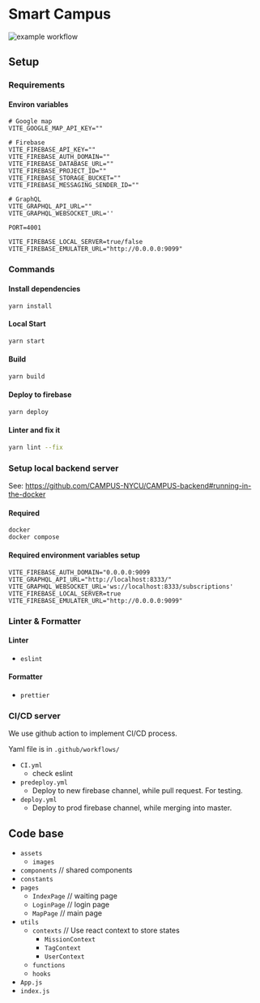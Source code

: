 # Smart Campus
![example workflow](https://github.com/CAMPUS-NYCU/SmartCampus/actions/workflows/deploy.yml/badge.svg)

## Setup

### Requirements

#### Environ variables
```
# Google map
VITE_GOOGLE_MAP_API_KEY=""

# Firebase
VITE_FIREBASE_API_KEY=""
VITE_FIREBASE_AUTH_DOMAIN=""
VITE_FIREBASE_DATABASE_URL=""
VITE_FIREBASE_PROJECT_ID=""
VITE_FIREBASE_STORAGE_BUCKET=""
VITE_FIREBASE_MESSAGING_SENDER_ID=""

# GraphQL
VITE_GRAPHQL_API_URL=""
VITE_GRAPHQL_WEBSOCKET_URL=''

PORT=4001

VITE_FIREBASE_LOCAL_SERVER=true/false
VITE_FIREBASE_EMULATER_URL="http://0.0.0.0:9099"
```

### Commands

#### Install dependencies
```
yarn install
```

#### Local Start
```bash
yarn start
```

#### Build
```bash
yarn build
```

#### Deploy to firebase
```bash
yarn deploy
```

#### Linter and fix it
```bash
yarn lint --fix
```

### Setup local backend server
See: https://github.com/CAMPUS-NYCU/CAMPUS-backend#running-in-the-docker
#### Required
```
docker
docker compose
```

#### Required environment variables setup
```
VITE_FIREBASE_AUTH_DOMAIN="0.0.0.0:9099
VITE_GRAPHQL_API_URL="http://localhost:8333/"
VITE_GRAPHQL_WEBSOCKET_URL='ws://localhost:8333/subscriptions'
VITE_FIREBASE_LOCAL_SERVER=true
VITE_FIREBASE_EMULATER_URL="http://0.0.0.0:9099"
```

### Linter & Formatter

#### Linter
- `eslint`
  
#### Formatter
- `prettier`

### CI/CD server

We use github action to implement CI/CD process.

Yaml file is in `.github/workflows/`

- `CI.yml`
  - check eslint
- `predeploy.yml`
  - Deploy to new firebase channel, while pull request. For testing.
- `deploy.yml`
  - Deploy to prod firebase channel, while merging into master.

## Code base

- `assets`
  - `images` 
- `components` // shared components
- `constants`
- `pages`
  - `IndexPage` // waiting page
  - `LoginPage` // login page
  - `MapPage` // main page
- `utils`
	- `contexts` // Use react context to store states
    	- `MissionContext`
    	- `TagContext`
    	- `UserContext`
	- `functions`
	- `hooks`
- `App.js`
- `index.js`